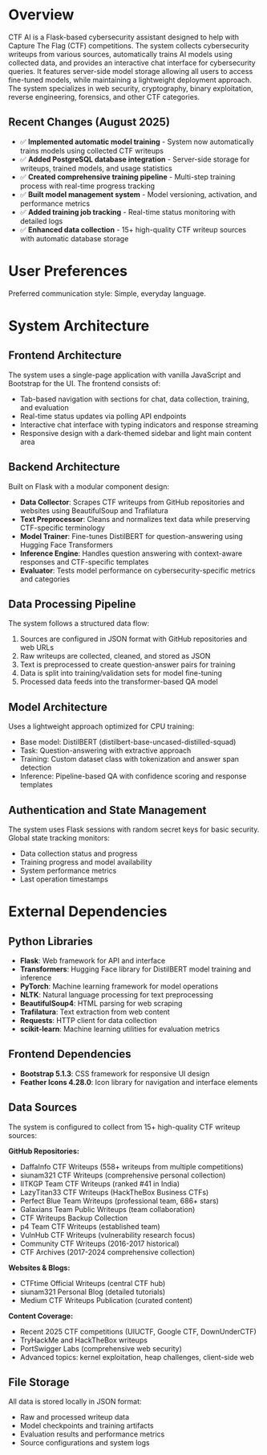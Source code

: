 # Overview

CTF AI is a Flask-based cybersecurity assistant designed to help with Capture The Flag (CTF) competitions. The system collects cybersecurity writeups from various sources, automatically trains AI models using collected data, and provides an interactive chat interface for cybersecurity queries. It features server-side model storage allowing all users to access fine-tuned models, while maintaining a lightweight deployment approach. The system specializes in web security, cryptography, binary exploitation, reverse engineering, forensics, and other CTF categories.

## Recent Changes (August 2025)
- ✅ **Implemented automatic model training** - System now automatically trains models using collected CTF writeups
- ✅ **Added PostgreSQL database integration** - Server-side storage for writeups, trained models, and usage statistics  
- ✅ **Created comprehensive training pipeline** - Multi-step training process with real-time progress tracking
- ✅ **Built model management system** - Model versioning, activation, and performance metrics
- ✅ **Added training job tracking** - Real-time status monitoring with detailed logs
- ✅ **Enhanced data collection** - 15+ high-quality CTF writeup sources with automatic database storage

# User Preferences

Preferred communication style: Simple, everyday language.

# System Architecture

## Frontend Architecture
The system uses a single-page application with vanilla JavaScript and Bootstrap for the UI. The frontend consists of:
- Tab-based navigation with sections for chat, data collection, training, and evaluation
- Real-time status updates via polling API endpoints
- Interactive chat interface with typing indicators and response streaming
- Responsive design with a dark-themed sidebar and light main content area

## Backend Architecture
Built on Flask with a modular component design:
- **Data Collector**: Scrapes CTF writeups from GitHub repositories and websites using BeautifulSoup and Trafilatura
- **Text Preprocessor**: Cleans and normalizes text data while preserving CTF-specific terminology
- **Model Trainer**: Fine-tunes DistilBERT for question-answering using Hugging Face Transformers
- **Inference Engine**: Handles question answering with context-aware responses and CTF-specific templates
- **Evaluator**: Tests model performance on cybersecurity-specific metrics and categories

## Data Processing Pipeline
The system follows a structured data flow:
1. Sources are configured in JSON format with GitHub repositories and web URLs
2. Raw writeups are collected, cleaned, and stored as JSON
3. Text is preprocessed to create question-answer pairs for training
4. Data is split into training/validation sets for model fine-tuning
5. Processed data feeds into the transformer-based QA model

## Model Architecture
Uses a lightweight approach optimized for CPU training:
- Base model: DistilBERT (distilbert-base-uncased-distilled-squad)
- Task: Question-answering with extractive approach
- Training: Custom dataset class with tokenization and answer span detection
- Inference: Pipeline-based QA with confidence scoring and response templates

## Authentication and State Management
The system uses Flask sessions with random secret keys for basic security. Global state tracking monitors:
- Data collection status and progress
- Training progress and model availability
- System performance metrics
- Last operation timestamps

# External Dependencies

## Python Libraries
- **Flask**: Web framework for API and interface
- **Transformers**: Hugging Face library for DistilBERT model training and inference
- **PyTorch**: Machine learning framework for model operations
- **NLTK**: Natural language processing for text preprocessing
- **BeautifulSoup4**: HTML parsing for web scraping
- **Trafilatura**: Text extraction from web content
- **Requests**: HTTP client for data collection
- **scikit-learn**: Machine learning utilities for evaluation metrics

## Frontend Dependencies
- **Bootstrap 5.1.3**: CSS framework for responsive UI design
- **Feather Icons 4.28.0**: Icon library for navigation and interface elements

## Data Sources
The system is configured to collect from 15+ high-quality CTF writeup sources:

**GitHub Repositories:**
- DaffaInfo CTF Writeups (558+ writeups from multiple competitions)
- siunam321 CTF Writeups (comprehensive personal collection)
- IITKGP Team CTF Writeups (ranked #41 in India)
- LazyTitan33 CTF Writeups (HackTheBox Business CTFs)
- Perfect Blue Team Writeups (professional team, 686+ stars)
- Galaxians Team Public Writeups (team collaboration)
- CTF Writeups Backup Collection
- p4 Team CTF Writeups (established team)
- VulnHub CTF Writeups (vulnerability research focus)
- Community CTF Writeups (2016-2017 historical)
- CTF Archives (2017-2024 comprehensive collection)

**Websites & Blogs:**
- CTFtime Official Writeups (central CTF hub)
- siunam321 Personal Blog (detailed tutorials)
- Medium CTF Writeups Publication (curated content)

**Content Coverage:**
- Recent 2025 CTF competitions (UIUCTF, Google CTF, DownUnderCTF)
- TryHackMe and HackTheBox writeups
- PortSwigger Labs (comprehensive web security)
- Advanced topics: kernel exploitation, heap challenges, client-side web

## File Storage
All data is stored locally in JSON format:
- Raw and processed writeup data
- Model checkpoints and training artifacts
- Evaluation results and performance metrics
- Source configurations and system logs
